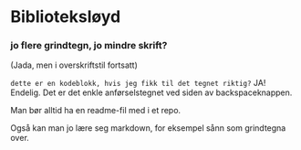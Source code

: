 # Biblioteksløyd

### jo flere grindtegn, jo mindre skrift? 
(Jada, men i overskriftstil fortsatt)

`dette er en kodeblokk, hvis jeg fikk til det tegnet riktig?`
JA! Endelig. Det er det enkle anførselstegnet ved siden av backspaceknappen.

Man bør alltid ha en readme-fil med i et repo.

Også kan man jo lære seg markdown, for eksempel sånn som grindtegna over. 
